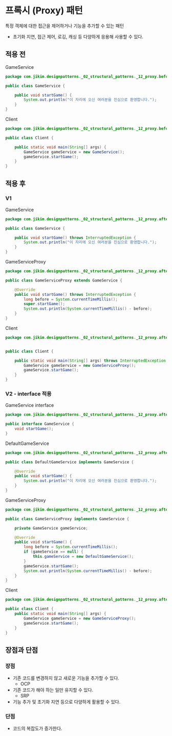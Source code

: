 # 프록시 (Proxy) 패턴
특정 객체에 대한 접근을 제어하거나 기능을 추가할 수 있는 패턴
- 초기화 지연, 접근 제어, 로깅, 캐싱 등 다양하게 응용해 사용할 수 있다.

## 적용 전
GameService
```java
package com.jikim.designpatterns._02_structural_patterns._12_proxy.before;

public class GameService {

	public void startGame() {
		System.out.println("이 자리에 오신 여러분을 진심으로 환영합니다.");
	}
}
```
Client
```java
package com.jikim.designpatterns._02_structural_patterns._12_proxy.before;

public class Client {

	public static void main(String[] args) {
		GameService gameService = new GameService();
		gameService.startGame();
	}
}
```

## 적용 후
### V1
GameService
```java
package com.jikim.designpatterns._02_structural_patterns._12_proxy.after_v1;

public class GameService {

	public void startGame() throws InterruptedException {
		System.out.println("이 자리에 오신 여러분을 진심으로 환영합니다.");
	}
}
```
GameServiceProxy
```java
package com.jikim.designpatterns._02_structural_patterns._12_proxy.after_v1;

public class GameServiceProxy extends GameService {

	@Override
	public void startGame() throws InterruptedException {
		long before = System.currentTimeMillis();
		super.startGame();
		System.out.println(System.currentTimeMillis() - before);
	}
}
```
Client
```java
package com.jikim.designpatterns._02_structural_patterns._12_proxy.after_v1;


public class Client {

	public static void main(String[] args) throws InterruptedException {
		GameService gameService = new GameServiceProxy();
		gameService.startGame();
	}
}
```

### V2 - interface 적용
GameService interface
```java
package com.jikim.designpatterns._02_structural_patterns._12_proxy.after_v2;

public interface GameService {
	void startGame();
}
```
DefaultGameService
```java
package com.jikim.designpatterns._02_structural_patterns._12_proxy.after_v2;

public class DefaultGameService implements GameService {

	@Override
	public void startGame() {
		System.out.println("이 자리에 오신 여러분을 진심으로 환영합니다.");
	}
}
```
GameServiceProxy
```java
package com.jikim.designpatterns._02_structural_patterns._12_proxy.after_v2;

public class GameServiceProxy implements GameService {

	private GameService gameService;

	@Override
	public void startGame() {
		long before = System.currentTimeMillis();
		if (gameService == null) {
			this.gameService = new DefaultGameService();
		}
		gameService.startGame();
		System.out.println(System.currentTimeMillis() - before);
	}
}
```
Client
```java
package com.jikim.designpatterns._02_structural_patterns._12_proxy.after_v2;

public class Client {
	public static void main(String[] args) {
		GameService gameService = new GameServiceProxy();
		gameService.startGame();
	}
}
```

## 장점과 단점
### 장점
- 기존 코드를 변경하지 않고 새로운 기능을 추가할 수 있다.
  - OCP
- 기존 코드가 해야 하는 일만 유지할 수 있다.
  - SRP
- 기능 추가 및 초기화 지연 등으로 다양하게 활용할 수 있다.

### 단점
- 코드의 복잡도가 증가한다.
